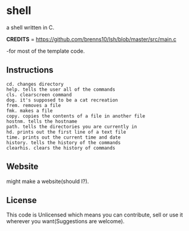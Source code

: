 # shell
 a shell written in C.
 
 
 __CREDITS__  = https://github.com/brenns10/lsh/blob/master/src/main.c
 

   -for most of the template code.
 
 
## Instructions
    cd. changes directory
    help. tells the user all of the commands
    cls. clearscreen command
    dog. it's supposed to be a cat recreation
    frem. removes a file
    fmk. makes a file
    copy. copies the contents of a file in another file
    hostnm. tells the hostname
    path. tells the directories you are currently in
    hd. prints out the first line of a text file
    time. prints out the current time and date
    history. tells the history of the commands
    clearhis. clears the history of commands
 


## Website
  might make a website(should I?).




## License
   This code is Unlicensed which means you can contribute, sell or use it wherever you want(Suggestions are welcome).